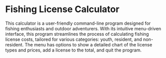 # Fishing License Calculator
This calculator is a user-friendly command-line program designed for fishing enthusiasts and outdoor adventurers. 
With its intuitive menu-driven interface, this program streamlines the process of calculating fishing license costs, 
tailored for various categories: youth, resident, and non-resident. The menu has options to show a detailed chart
of the license types and prices, add a license to the total, and quit the program.
